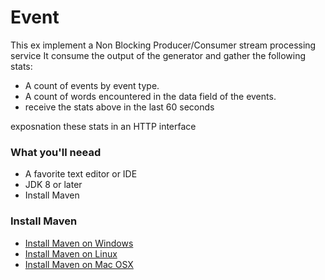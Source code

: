 # Event

This ex implement a Non Blocking Producer/Consumer stream processing service It consume the output of the generator and gather the following stats:
+ A count of events by event type.
+ A count of words encountered in the data field of the events.
+ receive the stats above in the last 60 seconds

exposnation these stats in an HTTP interface

### What you'll neead
+ A favorite text editor or IDE
+ JDK 8 or later
+ Install Maven

### Install Maven
+ [Install Maven on Windows](https://www.baeldung.com/install-maven-on-windows-linux-mac#installing-maven-on-windows)
+ [Install Maven on Linux](https://www.baeldung.com/install-maven-on-windows-linux-mac#installing-maven-on-linux)
+ [Install Maven on Mac OSX](https://www.baeldung.com/install-maven-on-windows-linux-mac#installing-maven-on-mac-os-x)

